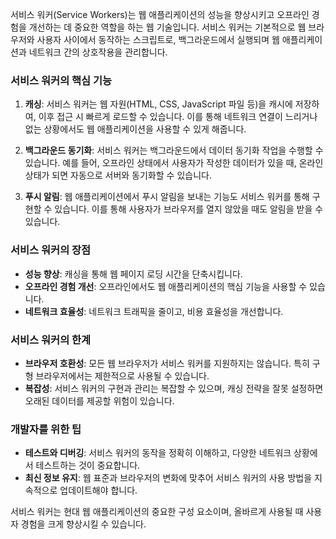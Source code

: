 서비스 워커(Service Workers)는 웹 애플리케이션의 성능을 향상시키고 오프라인 경험을 개선하는 데 중요한 역할을 하는 웹 기술입니다. 서비스 워커는 기본적으로 웹 브라우저와 사용자 사이에서 동작하는 스크립트로, 백그라운드에서 실행되며 웹 애플리케이션과 네트워크 간의 상호작용을 관리합니다.

### 서비스 워커의 핵심 기능

1. **캐싱**: 서비스 워커는 웹 자원(HTML, CSS, JavaScript 파일 등)을 캐시에 저장하여, 이후 접근 시 빠르게 로드할 수 있습니다. 이를 통해 네트워크 연결이 느리거나 없는 상황에서도 웹 애플리케이션을 사용할 수 있게 해줍니다.

2. **백그라운드 동기화**: 서비스 워커는 백그라운드에서 데이터 동기화 작업을 수행할 수 있습니다. 예를 들어, 오프라인 상태에서 사용자가 작성한 데이터가 있을 때, 온라인 상태가 되면 자동으로 서버와 동기화할 수 있습니다.

3. **푸시 알림**: 웹 애플리케이션에서 푸시 알림을 보내는 기능도 서비스 워커를 통해 구현할 수 있습니다. 이를 통해 사용자가 브라우저를 열지 않았을 때도 알림을 받을 수 있습니다.

### 서비스 워커의 장점

- **성능 향상**: 캐싱을 통해 웹 페이지 로딩 시간을 단축시킵니다.
- **오프라인 경험 개선**: 오프라인에서도 웹 애플리케이션의 핵심 기능을 사용할 수 있습니다.
- **네트워크 효율성**: 네트워크 트래픽을 줄이고, 비용 효율성을 개선합니다.

### 서비스 워커의 한계

- **브라우저 호환성**: 모든 웹 브라우저가 서비스 워커를 지원하지는 않습니다. 특히 구형 브라우저에서는 제한적으로 사용될 수 있습니다.
- **복잡성**: 서비스 워커의 구현과 관리는 복잡할 수 있으며, 캐싱 전략을 잘못 설정하면 오래된 데이터를 제공할 위험이 있습니다.

### 개발자를 위한 팁

- **테스트와 디버깅**: 서비스 워커의 동작을 정확히 이해하고, 다양한 네트워크 상황에서 테스트하는 것이 중요합니다.
- **최신 정보 유지**: 웹 표준과 브라우저의 변화에 맞추어 서비스 워커의 사용 방법을 지속적으로 업데이트해야 합니다.

서비스 워커는 현대 웹 애플리케이션의 중요한 구성 요소이며, 올바르게 사용될 때 사용자 경험을 크게 향상시킬 수 있습니다.
